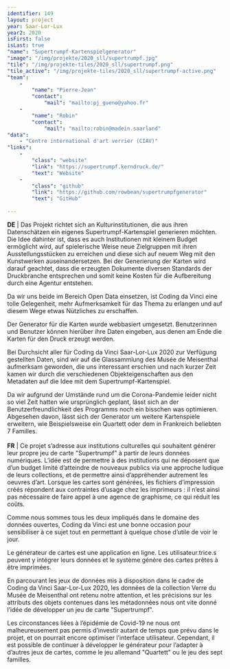 ```yaml
---
identifier: 149
layout: project
year: Saar-Lor-Lux
year2: 2020
isFirst: false
isLast: true
"name": "Supertrumpf-Kartenspielgenerator"
"image": "/img/projekte/2020_sll/supertrumpf.jpg"
"tile": "/img/projekte-tiles/2020_sll/supertrumpf.png"
"tile_active": "/img/projekte-tiles/2020_sll/supertrumpf-active.png"
"team":
    -
        "name": "Pierre-Jean"
        "contact":
            "mail": "mailto:pj_gueno@yahoo.fr"
    -
        "name": "Robin"
        "contact":
            "mail": "mailto:robin@madein.saarland"
"data":
    - "Centre international d'art verrier (CIAV)"
"links":
    -
        "class": "website"
        "link": "https://supertrumpf.kerndruck.de/"
        "text": "Website"
    -
        "class": "github"
        "link": "https://github.com/rowbean/supertrumpfgenerator"
        "text": "GitHub"
           
---
```

<b>DE</b> \| Das Projekt richtet sich an Kulturinstitutionen, die aus ihren Datenschätzen ein eigenes Supertrumpf-Kartenspiel generieren möchten. Die Idee dahinter ist, dass es auch Institutionen mit kleinem Budget ermöglicht wird, auf spielerische Weise neue Zielgruppen mit ihren Ausstellungsstücken zu erreichen und diese sich auf neuem Weg mit den Kunstwerken auseinandersetzen. Bei der Generierung der Karten wird darauf geachtet, dass die erzeugten Dokumente diversen Standards der Druckbranche entsprechen und somit keine Kosten für die Aufbereitung durch eine Agentur entstehen.

Da wir uns beide im Bereich Open Data einsetzen, ist Coding da Vinci eine tolle Gelegenheit, mehr Aufmerksamkeit für das Thema zu erlangen und auf diesem Wege etwas Nützliches zu erschaffen.

Der Generator für die Karten wurde webbasiert umgesetzt. Benutzerinnen und Benutzer können hierüber ihre Daten eingeben, aus denen am Ende die Karten für den Druck erzeugt werden.

Bei Durchsicht aller für Coding da Vinci Saar-Lor-Lux 2020 zur Verfügung gestellten Daten, sind wir auf die Glassammlung des Musée de Meisenthal aufmerksam geworden, die uns interessant erschien und nach kurzer Zeit kamen wir durch die verschiedenen Objekteigenschaften aus den Metadaten auf die Idee mit dem Supertrumpf-Kartenspiel.

Da wir aufgrund der Umstände rund um die Corona-Pandemie leider nicht so viel Zeit hatten wie ursprünglich geplant, lässt sich an der Benutzerfreundlichkeit des Programms noch ein bisschen was optimieren. Abgesehen davon, lässt sich der Generator um weitere Kartenspiele erweitern, wie Beispielsweise ein Quartett oder dem in Frankreich beliebten 7 Familles.
<br/><br/>
<b>FR</b> \| Ce projet s’adresse aux institutions culturelles qui souhaitent générer leur propre jeu de carte "Supertrumpf" à partir de leurs données numériques. L’idée est de permettre à des institutions qui ne déposent que d’un budget limité d’atteindre de nouveaux publics via une approche ludique de leurs collections, et de permettre ainsi d’appréhender autrement les oeuvres d’art. Lorsque les cartes sont générées, les fichiers d’impression créés répondent aux contraintes d’usage chez les imprimeurs : il n’est ainsi pas nécessaire de faire appel à une agence de graphisme, ce qui réduit les coûts.

Comme nous sommes tous les deux impliqués dans le domaine des données ouvertes, Coding da Vinci est une bonne occasion pour sensibiliser à ce sujet tout en permettant à quelque chose d’utile de voir le jour.

Le générateur de cartes est une application en ligne. Les utilisateur.trice.s peuvent y intégrer leurs données et le système génère des cartes prêtes à être imprimées.

En parcourant les jeux de données mis à disposition dans le cadre de Coding da Vinci Saar-Lor-Lux 2020, les données de la collection Verre du Musée de Meisenthal ont retenu notre attention, et les précisions sur les attributs des objets contenues dans les métadonnées nous ont vite donné l’idée de développer un jeu de carte "Supertrumpf".

Les circonstances liées à l’épidémie de Covid-19 ne nous ont malheureusement pas permis d’investir autant de temps que prévu dans le projet, et on pourrait encore optimiser l’interface utilisateur. Cependant, il est possible de continuer à développer le générateur pour l’adapter à d’autres jeux de cartes, comme le jeu allemand "Quartett" ou le jeu des sept familles.